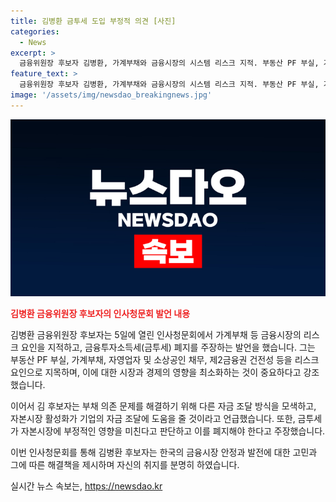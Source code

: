 ```yaml
---
title: 김병환 금투세 도입 부정적 의견 [사진]
categories:
  - News
excerpt: >
  금융위원장 후보자 김병환, 가계부채와 금융시장의 시스템 리스크 지적. 부동산 PF 부실, 가계부채 등 문제로 지적하며 부채 과도 의존 문제 지적. 자본시장 활성화로 기업 밸류업 및 자금 조달 방식 다양화 필요성 강조. 금투세에 부정적 영향 지적하고 폐지 주장. 5일 서울 중구 예금보험공사 출근 후 기자간담회 진행. (150자)
feature_text: >
  금융위원장 후보자 김병환, 가계부채와 금융시장의 시스템 리스크 지적. 부동산 PF 부실, 가계부채 등 문제로 지적하며 부채 과도 의존 문제 지적. 자본시장 활성화로 기업 밸류업 및 자금 조달 방식 다양화 필요성 강조. 금투세에 부정적 영향 지적하고 폐지 주장. 5일 서울 중구 예금보험공사 출근 후 기자간담회 진행. (150자)
image: '/assets/img/newsdao_breakingnews.jpg'
---
```


<p><img src="/assets/img/newsdao_breakingnews.jpg" alt="pcversion 속보" /></p>

<p><b><span style="color: #ee2323;">김병환 금융위원장 후보자의 인사청문회 발언 내용</span></b></p>

<p>김병환 금융위원장 후보자는 5일에 열린 인사청문회에서 가계부채 등 금융시장의 리스크 요인을 지적하고, 금융투자소득세(금투세) 폐지를 주장하는 발언을 했습니다. 그는 부동산 PF 부실, 가계부채, 자영업자 및 소상공인 채무, 제2금융권 건전성 등을 리스크 요인으로 지목하며, 이에 대한 시장과 경제의 영향을 최소화하는 것이 중요하다고 강조했습니다.</p>

<p>이어서 김 후보자는 부채 의존 문제를 해결하기 위해 다른 자금 조달 방식을 모색하고, 자본시장 활성화가 기업의 자금 조달에 도움을 줄 것이라고 언급했습니다. 또한, 금투세가 자본시장에 부정적인 영향을 미친다고 판단하고 이를 폐지해야 한다고 주장했습니다.</p>

<p>이번 인사청문회를 통해 김병환 후보자는 한국의 금융시장 안정과 발전에 대한 고민과 그에 따른 해결책을 제시하며 자신의 취지를 분명히 하였습니다.</p>
실시간 뉴스 속보는, <a href="https://newsdao.kr" rel="dofollow">https://newsdao.kr</a>


